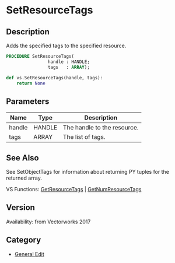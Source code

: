 # SetResourceTags

## Description
Adds the specified tags to the specified resource.

```pascal
PROCEDURE SetResourceTags(
				handle : HANDLE;
				tags   : ARRAY);
```

```python
def vs.SetResourceTags(handle, tags):
    return None
```

## Parameters
|Name|Type|Description|
|---|---|---|
|handle|HANDLE|The handle to the resource.|
|tags|ARRAY|The list of tags.|

## See Also
See SetObjectTags for information about returning PY tuples for the returned array.

VS Functions:
[GetResourceTags](GetResourceTags.md) 
| [GetNumResourceTags](GetNumResourceTags.md)

## Version
Availability: from Vectorworks 2017

## Category
* [General Edit](../Categories/General%20Edit.md)
